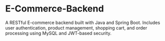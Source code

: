 # E-Commerce-Backend
A RESTful E-commerce backend built with Java and Spring Boot. Includes user authentication, product management, shopping cart, and order processing using MySQL and JWT-based security.
